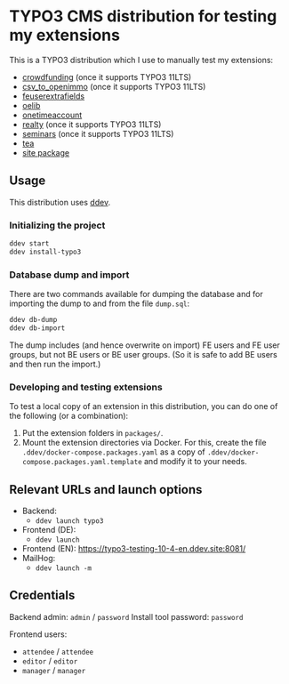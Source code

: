 # TYPO3 CMS distribution for testing my extensions

This is a TYPO3 distribution which I use to manually test my extensions:

- [crowdfunding](https://github.com/oliverklee/ext-crowdfunding)
  (once it supports TYPO3 11LTS)
- [csv_to_openimmo](https://github.com/oliverklee/ext-csv_to_openimmo)
  (once it supports TYPO3 11LTS)
- [feuserextrafields](https://github.com/oliverklee/ext-feuserextrafields)
- [oelib](https://github.com/oliverklee/ext-oelib)
- [onetimeaccount](https://github.com/oliverklee/ext-onetimeaccount)
- [realty](https://github.com/oliverklee/ext-realty)
  (once it supports TYPO3 11LTS)
- [seminars](https://github.com/oliverklee/ext-seminars)
  (once it supports TYPO3 11LTS)
- [tea](https://github.com/TYPO3-Documentation/tea)
- [site package](https://github.com/oliverklee/typo3-devsite)

## Usage

This distribution uses [ddev](https://github.com/drud/ddev).

### Initializing the project

```bash
ddev start
ddev install-typo3
```

### Database dump and import

There are two commands available for dumping the database and for importing the
dump to and from the file `dump.sql`:

```bash
ddev db-dump
ddev db-import
```

The dump includes (and hence overwrite on import) FE users and FE user groups,
but not BE users or BE user groups. (So it is safe to add BE users and then
run the import.)

### Developing and testing extensions

To test a local copy of an extension in this distribution, you can do one of
the following (or a combination):

1. Put the extension folders in `packages/`.
2. Mount the extension directories via Docker. For this, create the file
   `.ddev/docker-compose.packages.yaml` as a copy of
   `.ddev/docker-compose.packages.yaml.template` and modify it to your needs.

## Relevant URLs and launch options

- Backend:
  - `ddev launch typo3`
- Frontend (DE):
  - `ddev launch`
- Frontend (EN): https://typo3-testing-10-4-en.ddev.site:8081/
- MailHog:
  - `ddev launch -m`

## Credentials

Backend admin: `admin` / `password`
Install tool password: `password`

Frontend users:
- `attendee` / `attendee`
- `editor` / `editor`
- `manager` / `manager`
